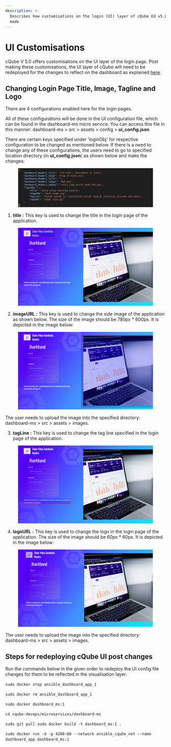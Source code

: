 ```yaml
---
description: >-
  Describes how customisations on the login (UI) layer of cQube Ed v5.0 can be
  made
---
```


# UI Customisations

cQube V 5.0 offers customisations on the UI layer of the login page. Post making these customisations, the UI layer of cQube will need to be redeployed for the changes to reflect on the dashboard as explained [here](ui-customisations.md#steps-for-redeploying-cqube-ui-post-changes).

## Changing Login Page Title, Image, Tagline and Logo

There are 4 configurations enabled here for the login pages.&#x20;

All of these configurations will be done in the UI configuration file, which can be found in the dashboard-ms micro service. You can access this file in this manner: dashboard-ms > src > assets > config > **ui\_config.json**.&#x20;

There are certain keys specified under 'loginObj' for respective configuration to be changed as mentioned below. If there is a need to change any of these configurations, the users need to go to specified location directory (in **ui\_config.json**) as shown below and make the changes:

<figure><img src="../.gitbook/assets/image (31).png" alt=""><figcaption></figcaption></figure>

1. **title :** This key is used to change the title in the login page of the application.

<figure><img src="../.gitbook/assets/image (41).png" alt=""><figcaption></figcaption></figure>

2. **imageURL :** This key is used to change the side image of the application as shown below. The size of the image should be 780px \* 600px. It is depicted in the image below:

<figure><img src="../.gitbook/assets/image (47).png" alt=""><figcaption></figcaption></figure>

The user needs to upload the image into the specified directory: dashboard-ms > src > assets > images.

3. **tagLine :** This key is used to change the tag line specified in the login page of the application.

<figure><img src="../.gitbook/assets/image (46).png" alt=""><figcaption></figcaption></figure>

4. **logoURL :** This key is used to change the logo in the login page of the application. The size of the image should be 60px \* 60px. It is depicted in the image below:

<figure><img src="../.gitbook/assets/image (33).png" alt=""><figcaption></figcaption></figure>

The user needs to upload the image into the specified directory: dashboard-ms > src > assets > images.

## **Steps for redeploying cQube UI post changes**

Run the commands below in the given order to redeploy the UI config file changes for them to be reflected in the visualisation layer:

`sudo docker stop ansible_dashboard_app_1`

`sudo docker rm ansible_dashboard_app_1`&#x20;

`sudo docker dashboard_ms:1`

`cd cqube-devops/microservices/dashboard-ms`

`sudo git pull sudo docker build -t dashboard_ms:1 .`

`sudo docker run -d -p 4200:80 --network ansible_cqube_net --name dashboard_app dashboard_ms:1`
